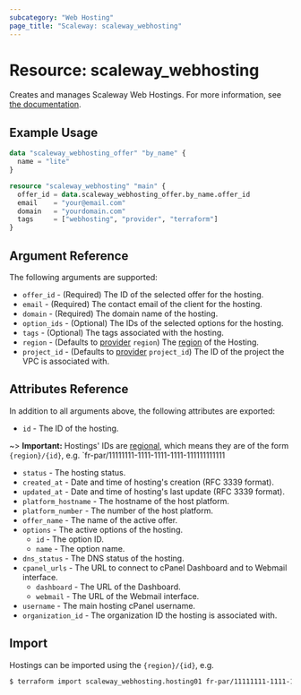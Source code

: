 ```yaml
---
subcategory: "Web Hosting"
page_title: "Scaleway: scaleway_webhosting"
---
```


# Resource: scaleway_webhosting

Creates and manages Scaleway Web Hostings.
For more information, see [the documentation](https://www.scaleway.com/en/developers/api/webhosting/).

## Example Usage

```terraform
data "scaleway_webhosting_offer" "by_name" {
  name = "lite"
}

resource "scaleway_webhosting" "main" {
  offer_id = data.scaleway_webhosting_offer.by_name.offer_id
  email    = "your@email.com"
  domain   = "yourdomain.com"
  tags     = ["webhosting", "provider", "terraform"]
}
```

## Argument Reference

The following arguments are supported:

- `offer_id` - (Required) The ID of the selected offer for the hosting.
- `email` - (Required) The contact email of the client for the hosting.
- `domain` - (Required) The domain name of the hosting.
- `option_ids` - (Optional) The IDs of the selected options for the hosting.
- `tags` - (Optional) The tags associated with the hosting.
- `region` - (Defaults to [provider](../index.md#region) `region`) The [region](../guides/regions_and_zones.md#regions) of the Hosting.
- `project_id` - (Defaults to [provider](../index.md#project_id) `project_id`) The ID of the project the VPC is associated with.

## Attributes Reference

In addition to all arguments above, the following attributes are exported:

- `id` - The ID of the hosting.

~> **Important:** Hostings' IDs are [regional](../guides/regions_and_zones.md#resource-ids), which means they are of the form `{region}/{id}`, e.g. `fr-par/11111111-1111-1111-1111-111111111111

- `status` - The hosting status.
- `created_at` - Date and time of hosting's creation (RFC 3339 format).
- `updated_at` - Date and time of hosting's last update (RFC 3339 format).
- `platform_hostname` - The hostname of the host platform.
- `platform_number` - The number of the host platform.
- `offer_name` - The name of the active offer.
- `options` - The active options of the hosting.
    - `id` - The option ID.
    - `name` - The option name.
- `dns_status` - The DNS status of the hosting.
- `cpanel_urls` - The URL to connect to cPanel Dashboard and to Webmail interface.
    - `dashboard` - The URL of the Dashboard.
    - `webmail` - The URL of the Webmail interface.
- `username` - The main hosting cPanel username.
- `organization_id` - The organization ID the hosting is associated with.

## Import

Hostings can be imported using the `{region}/{id}`, e.g.

```bash
$ terraform import scaleway_webhosting.hosting01 fr-par/11111111-1111-1111-1111-111111111111
```